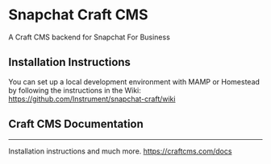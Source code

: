# Snapchat Craft CMS

A Craft CMS backend for Snapchat For Business

## Installation Instructions
You can set up a local development environment with MAMP or Homestead by following the instructions in the Wiki: <https://github.com/Instrument/snapchat-craft/wiki>

## Craft CMS Documentation
---
Installation instructions and much more.
<https://craftcms.com/docs>